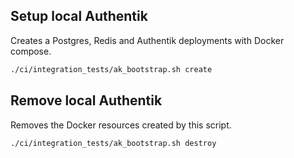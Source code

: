 ## Setup local Authentik
Creates a Postgres, Redis and Authentik deployments with Docker compose.

```bash
./ci/integration_tests/ak_bootstrap.sh create
```

## Remove local Authentik
Removes the Docker resources created by this script.

```bash
./ci/integration_tests/ak_bootstrap.sh destroy
```